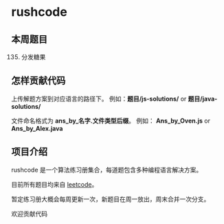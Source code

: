 # rushcode

## 本周题目

135. 分发糖果

## 怎样贡献代码

上传解题方案到对应语言的路径下。 例如：**题目/js-solutions/** or **题目/java-solutions/**

文件命名格式为 **ans_by_名字.文件类型后缀**。 例如： **Ans_by_Oven.js** or **Ans_by_Alex.java**

## 项目介绍

rushcode 是一个算法练习册集合，每道题包含多种编程语言解决方案。

目前所有题目均来自 [leetcode](https://leetcode-cn.com/)。

暂定练习册大概会每周更新一次，新题目在周一放出，周末合并一次分支。

欢迎贡献代码
